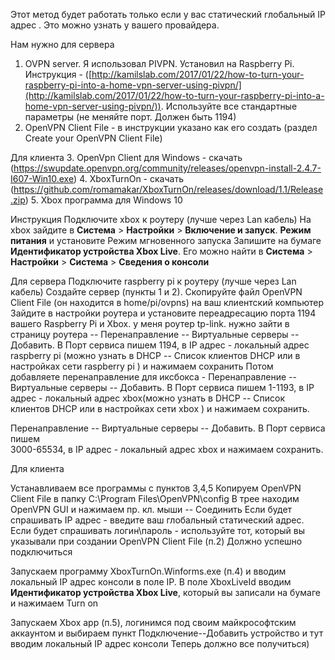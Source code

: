 Этот метод будет работать только если у вас статический глобальный IP адрес . Это можно узнать у вашего провайдера.

Нам нужно для сервера
1. OVPN server. Я использовал PIVPN. Установил на Raspberry Pi. Инструкция - ([http://kamilslab.com/2017/01/22/how-to-turn-your-raspberry-pi-into-a-home-vpn-server-using-pivpn/](http://kamilslab.com/2017/01/22/how-to-turn-your-raspberry-pi-into-a-home-vpn-server-using-pivpn/)). Используйте все стандартные параметры (не меняйте порт. Должен быть 1194)
2. OpenVPN Client File - в  инструкции указано как его создать (раздел Create your OpenVPN Client File)

Для клиента
3. OpenVpn Client для Windows - скачать (https://swupdate.openvpn.org/community/releases/openvpn-install-2.4.7-I607-Win10.exe)
4. XboxTurnOn - скачать (https://github.com/romamakar/XboxTurnOn/releases/download/1.1/Release.zip) 
5. Xbox программа для Windows 10

Инструкция
Подключите xbox к роутеру (лучше через Lan кабель)
На xbox зайдите в **Система** > **Настройки** > **Включение и запуск**. **Режим питания**  и установите Режим мгновенного запуска
Запишите  на бумаге **Идентификатор устройства Xbox Live**. Его можно найти в **Система** > **Настройки** > **Система** > **Сведения о консоли**

Для сервера
Подключите raspberry pi к роутеру (лучше через Lan кабель)
Создайте сервер (пункты 1 и 2).
Скопируйте файл OpenVPN Client File (он находится в home/pi/ovpns) на ваш клиентский компьютер
Зайдите в настройки роутера и установите переадресацию порта 1194 вашего Raspberry Pi и Xbox. у меня роутер tp-link. нужно зайти в страницу роутера -- Перенаправление -- Виртуальные серверы -- Добавить. В Порт сервиса пишем 1194, в IP адрес - локальный адрес raspberry pi (можно узнать в DHCP -- Список клиентов DHCP или в настройках сети raspberry pi ) и нажимаем сохранить
Потом добавляете перенаправление для иксбокса -
 Перенаправление -- Виртуальные серверы -- Добавить. В Порт сервиса пишем 1-1193, в IP адрес - локальный адрес xbox(можно узнать в DHCP -- Список клиентов DHCP или в настройках сети xbox ) и нажимаем сохранить.

Перенаправление -- Виртуальные серверы -- Добавить. В Порт сервиса пишем   
3000-65534, в IP адрес - локальный адрес xbox  и нажимаем сохранить.

Для клиента

Устанавливаем все программы с пунктов 3,4,5
Копируем OpenVPN Client File в папку C:\Program Files\OpenVPN\config
В трее находим OpenVPN GUI и нажимаем пр. кл. мыши -- Соединить
Если будет спрашивать IP адрес - введите ваш глобальный статический адрес.
Если будет спрашивать логин\пароль - используйте тот, который вы указывали при создании OpenVPN Client File (п.2)
Должно успешно подключиться

Запускаем программу XboxTurnOn.Winforms.exe (п.4) и вводим локальный IP адрес консоли в поле IP. В поле XboxLiveId вводим **Идентификатор устройства Xbox Live**, который вы записали на бумаге и нажимаем Turn on

Запускаем Xbox app (п.5), логинимся под своим майкрософтским  аккаунтом и выбираем пункт Подключение--Добавить устройство и тут вводим локальный IP адрес консоли
Теперь должно все получиться)


